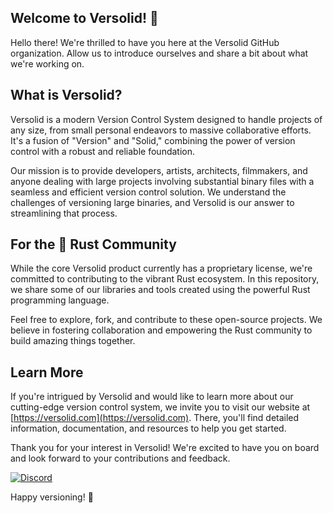 ## Welcome to Versolid! 👋

Hello there! We're thrilled to have you here at the Versolid GitHub organization. Allow us to introduce ourselves and share a bit about what we're working on.

## What is Versolid?

Versolid is a modern Version Control System designed to handle projects of any size, from small personal endeavors to massive collaborative efforts. It's a fusion of "Version" and "Solid," combining the power of version control with a robust and reliable foundation.

Our mission is to provide developers, artists, architects, filmmakers, and anyone dealing with large projects involving substantial binary files with a seamless and efficient version control solution. We understand the challenges of versioning large binaries, and Versolid is our answer to streamlining that process.

## For the 🦀 Rust Community

While the core Versolid product currently has a proprietary license, we're committed to contributing to the vibrant Rust ecosystem. In this repository, we share some of our libraries and tools created using the powerful Rust programming language.

Feel free to explore, fork, and contribute to these open-source projects. We believe in fostering collaboration and empowering the Rust community to build amazing things together.

## Learn More

If you're intrigued by Versolid and would like to learn more about our cutting-edge version control system, we invite you to visit our website at [https://versolid.com](https://versolid.com). There, you'll find detailed information, documentation, and resources to help you get started.

Thank you for your interest in Versolid! We're excited to have you on board and look forward to your contributions and feedback.

[![Discord](https://img.shields.io/discord/1158078892813328404?color=738ad6&label=Join%20the%20Discord%20server&logo=discord&logoColor=ffffff&style=for-the-badge)](https://discord.gg/MrnHuttW)

Happy versioning! 🚀
